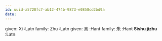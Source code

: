 ```yaml
---
id: uuid-a5728fc7-ab12-474b-9873-e0858cd2bd9a
date: 
---
```


given: Xi :Latn
family: Zhu :Latn
given: 熹 :Hant
family: 朱 :Hant
**Sishu jizhu** :Latn